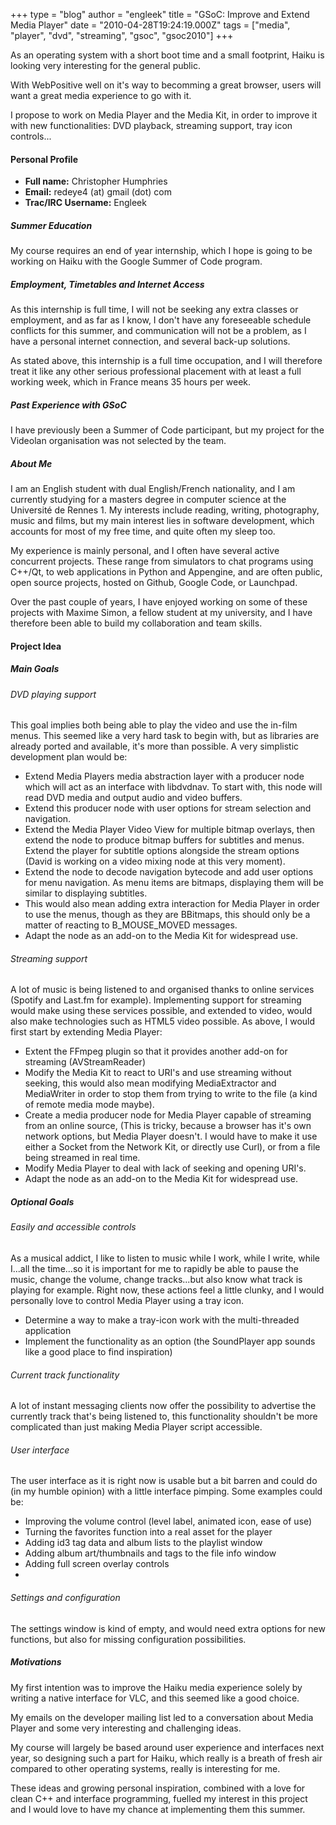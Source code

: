 +++
type = "blog"
author = "engleek"
title = "GSoC: Improve and Extend Media Player"
date = "2010-04-28T19:24:19.000Z"
tags = ["media", "player", "dvd", "streaming", "gsoc", "gsoc2010"]
+++

As an operating system with a short boot time and a small footprint, Haiku is looking very interesting for the general public.

With WebPositive well on it's way to becomming a great browser, users will want a great media experience to go with it.

I propose to work on Media Player and the Media Kit, in order to improve it with new functionalities: DVD playback, streaming support, tray icon controls...
<!--break-->
<h4 class="icon-person-medium">Personal Profile</h4>
<ul>
 <li><strong>Full name:</strong> Christopher Humphries</li>
 <li><strong>Email:</strong> redeye4 (at) gmail (dot) com</li>
 <li><strong>Trac/IRC Username:</strong> Engleek</li>
</ul>

<h5>Summer Education</h5>

My course requires an end of year internship, which I hope is going to be working on Haiku with the Google Summer of Code program.

<h5>Employment, Timetables and Internet Access</h5>

As this internship is full time, I will not be seeking any extra classes or employment, and as far as I know, I don't have any foreseeable schedule conflicts for this summer, and communication will not be a problem, as I have a personal internet connection, and several back-up solutions.

As stated above, this internship is a full time occupation, and I will therefore treat it like any other serious professional placement with at least a full working week, which in France means 35 hours per week.

<h5>Past Experience with GSoC</h5>

I have previously been a Summer of Code participant, but my project for the Videolan organisation was not selected by the team.

<h5>About Me</h5>

I am an English student with dual English/French nationality, and I am currently studying for a masters degree in computer science at the Université de Rennes 1. My interests include reading, writing, photography, music and films, but my main interest lies in software development, which accounts for most of my free time, and quite often my sleep too.

My experience is mainly personal, and I often have several active concurrent projects. These range from simulators to chat programs using C++/Qt, to web applications in Python and Appengine, and are often public, open source projects, hosted on Github, Google Code, or Launchpad.

Over the past couple of years, I have enjoyed working on some of these projects with Maxime Simon, a fellow student at my university, and I have therefore been able to build my collaboration and team skills.

<h4 class="icon-ide-project-medium">Project Idea</h4>

<h5>Main Goals</h5>

<h6>DVD playing support</h6>

This goal implies both being able to play the video and use the in-film menus.
This seemed like a very hard task to begin with, but as libraries are already ported and available, it's more than possible.
A very simplistic development plan would be:

<ul>
 <li>Extend Media Players media abstraction layer with a producer node which will act as an interface with libdvdnav. To start with, this node will read DVD media and output audio and video buffers.</li>
 <li>Extend this producer node with user options for stream selection and navigation.</li>
 <li>Extend the Media Player Video View for multiple bitmap overlays, then extend the node to produce bitmap buffers for subtitles and menus. Extend the player for subtitle options alongside the stream options (David is working on a video mixing node at this very moment).</li>
 <li>Extend the node to decode navigation bytecode and add user options for menu navigation. As menu items are bitmaps, displaying them will be similar to displaying subtitles.</li>
 <li>This would also mean adding extra interaction for Media Player in order to use the menus, though as they are BBitmaps, this should only be a matter of reacting to B_MOUSE_MOVED messages.</li>
 <li>Adapt the node as an add-on to the Media Kit for widespread use.</li>
</ul>

<h6>Streaming support</h6>

A lot of music is being listened to and organised thanks to online services (Spotify and Last.fm for example).
Implementing support for streaming would make using these services possible, and extended to video, would also make technologies such as HTML5 video possible.
As above, I would first start by extending Media Player:
<ul>
 <li>Extent the FFmpeg plugin so that it provides another add-on for streaming (AVStreamReader)</li>
 <li>Modify the Media Kit to react to URI's and use streaming without seeking, this would also mean modifying MediaExtractor and MediaWriter in order to stop them from trying to write to the file (a kind of remote media mode maybe).</li>
 <li>Create a media producer node for Media Player capable of streaming from an online source, (This is tricky, because a browser has it's own network options, but Media Player doesn't. I would have to make it use either a Socket from the Network Kit, or directly use Curl), or from a file being streamed in real time.</li>
 <li>Modify Media Player to deal with lack of seeking and opening URI's.</li>
 <li>Adapt the node as an add-on to the Media Kit for widespread use.</li>
</ul>

<h5>Optional Goals</h5>

<h6>Easily and accessible controls</h6>

As a musical addict, I like to listen to music while I work, while I write, while I...all the time...so it is important for me to rapidly be able to pause the music, change the volume, change tracks...but also know what track is playing for example.
Right now, these actions feel a little clunky, and I would personally love to control Media Player using a tray icon.
<ul>
 <li>Determine a way to make a tray-icon work with the multi-threaded application</li>
 <li>Implement the functionality as an option (the SoundPlayer app sounds like a good place to find inspiration)</li>
</ul>

<h6>Current track functionality</h6>

A lot of instant messaging clients now offer the possibility to advertise the currently track that's being listened to, this functionality shouldn't be more complicated than just making Media Player script accessible.

<h6>User interface</h6>

The user interface as it is right now is usable but a bit barren and could do (in my humble opinion) with a little interface pimping.
Some examples could be:

<ul>
 <li>Improving the volume control (level label, animated icon, ease of use)</li>
 <li>Turning the favorites function into a real asset for the player</li>
 <li>Adding id3 tag data and album lists to the playlist window</li>
 <li>Adding album art/thumbnails and tags to the file info window</li>
 <li>Adding full screen overlay controls</li>
 <li></li>
</ul>

<h6>Settings and configuration</h6>

The settings window is kind of empty, and would need extra options for new functions, but also for missing configuration possibilities.

<h5>Motivations</h5>

My first intention was to improve the Haiku media experience solely by writing a native interface for VLC, and this seemed like a good choice.

My emails on the developer mailing list led to a conversation about Media Player and some very interesting and challenging ideas.

My course will largely be based around user experience and interfaces next year, so designing such a part for Haiku, which really is a breath of fresh air compared to other operating systems, really is interesting for me.

These ideas and growing personal inspiration, combined with a love for clean C++ and interface programming, fuelled my interest in this project and I would love to have my chance at implementing them this summer.